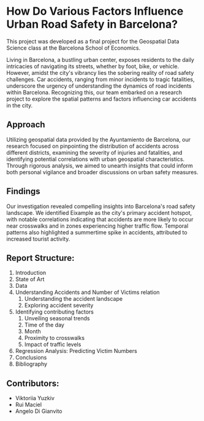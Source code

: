 # How Do Various Factors Influence Urban Road Safety in Barcelona?

This project was developed as a final project for the Geospatial Data Science class at the Barcelona School of Economics.


Living in Barcelona, a bustling urban center, exposes residents to the daily intricacies of navigating its streets, whether by foot, bike, or vehicle. However, amidst the city's vibrancy lies the sobering reality of road safety challenges. Car accidents, ranging from minor incidents to tragic fatalities, underscore the urgency of understanding the dynamics of road incidents within Barcelona. Recognizing this, our team embarked on a research project to explore the spatial patterns and factors influencing car accidents in the city.

## Approach
Utilizing geospatial data provided by the Ayuntamiento de Barcelona, our research focused on pinpointing the distribution of accidents across different districts, examining the severity of injuries and fatalities, and identifying potential correlations with urban geospatial characteristics. Through rigorous analysis, we aimed to unearth insights that could inform both personal vigilance and broader discussions on urban safety measures.

## Findings
Our investigation revealed compelling insights into Barcelona's road safety landscape. We identified Eixample as the city's primary accident hotspot, with notable correlations indicating that accidents are more likely to occur near crosswalks and in zones experiencing higher traffic flow. Temporal patterns also highlighted a summertime spike in accidents, attributed to increased tourist activity.

## Report Structure:
1. Introduction
2. State of Art
3. Data
4. Understanding Accidents and Number of Victims relation 
   1. Understanding the accident landscape 
   2. Exploring accident severity
5. Identifying contributing factors 
   1. Unveiling seasonal trends 
   2. Time of the day 
   3. Month 
   4. Proximity to crosswalks 
   5. Impact of traffic levels
6. Regression Analysis: Predicting Victim Numbers
7. Conclusions
8. Bibliography

## Contributors:
- Viktoriia Yuzkiv
- Rui Maciel
- Angelo Di Gianvito